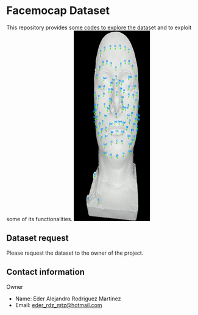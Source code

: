 # Facemocap Dataset
This repository provides some codes to explore the dataset and to exploit some of its functionalities.
<img src="markers_cv-0.jpg" width="200" height="500">

## Dataset request
Please request the dataset to the owner of the project.

## Contact information
Owner
- Name: Eder Alejandro Rodriguez Martinez
- Email: eder_rdz_mtz@hotmail.com
